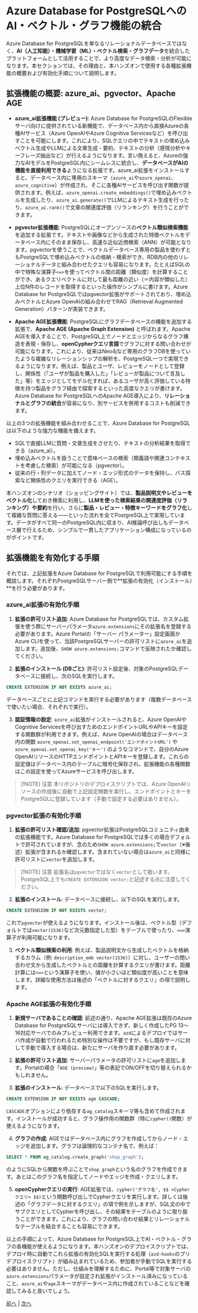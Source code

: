 # Azure Database for PostgreSQLへのAI・ベクトル・グラフ機能の統合

Azure Database for PostgreSQLを単なるリレーショナルデータベースではなく、**AI（人工知能）・機械学習（ML）・ベクトル検索・グラフデータ**を統合したプラットフォームとして活用することで、より高度なデータ検索・分析が可能になります。本セクションでは、その理由と、本ハンズオンで使用する各種拡張機能の概要および有効化手順について説明します。

## 拡張機能の概要: azure_ai、pgvector、Apache AGE

- **azure_ai拡張機能 (プレビュー)**: Azure Database for PostgreSQLのFlexibleサーバ向けに提供されている新機能で、データベース内から直接Azureの各種AIサービス（Azure OpenAIやAzure Cognitive Servicesなど）を呼び出すことを可能にします。これにより、SQLクエリの中でテキストの埋め込みベクトル生成やLLMによる文章生成・要約、テキストの分析（感情分析やキーフレーズ抽出など）が行えるようになります。言い換えると、Azureの強力なAIモデルをPostgreSQL内にシームレスに統合し、**データベースがAIの機能を直接利用できる**ようになる拡張です。azure_ai拡張をインストールすると、データベース内に専用のスキーマ（`azure_ai`や`azure_openai`、`azure_cognitive`）が作成され、そこに各種AIサービスを呼び出す関数が提供されます。例えば、`azure_openai.create_embeddings()`で埋め込みベクトルを生成したり、`azure_ai.generate()`でLLMによるテキスト生成を行ったり、`azure_ai.rank()`で文章の関連度評価（リランキング）を行うことができます。

- **pgvector拡張機能**: PostgreSQLにオープンソースの**ベクトル類似検索機能**を追加する拡張です。テキストや画像などから生成された特徴ベクトルをデータベース内にそのまま保存し、高速な近似近傍検索（ANN）が可能となります。pgvectorを使うことで、ベクトルデータベース専用の製品を使わずともPostgreSQLで埋め込みベクトルの格納・検索ができ、RDB内の他のリレーショナルデータと組み合わせたクエリも容易になります。たとえばSQLの中で特殊な演算子`<=>`を使ってベクトル間の距離（類似度）を計算することができ、あるクエリベクトルに対して最も距離の近い（＝内容が類似した）上位N件のレコードを取得するといった操作がシンプルに書けます。Azure Database for PostgreSQLではpgvector拡張がサポートされており、埋め込みベクトルとAzure OpenAIの組み合わせでRAG（Retrieval Augmented Generation）パターンが実装できます。

- **Apache AGE拡張機能**: PostgreSQLにグラフデータベースの機能を追加する拡張で、**Apache AGE (Apache Graph Extension)** と呼ばれます。Apache AGEを導入することで、PostgreSQL上でノードとエッジからなるグラフ構造を表現・保存し、**openCypherクエリ言語**でグラフに対する問い合わせが可能になります。これにより、従来はNeo4jなど専用のグラフDBを使っていたような複雑なリレーションシップの解析を、PostgreSQL一つで実現できるようになります。例えば、製品とユーザ、レビューをノードとして登録し、関係性（「ユーザが製品を購入した」「レビューが製品について言及した」等）をエッジとしてモデル化すれば、あるユーザが高く評価している特徴を持つ製品をグラフ経由で探索するといった高度なクエリが書けます。Azure Database for PostgreSQLへのApache AGE導入により、**リレーショナルとグラフの統合**が容易になり、別サービスを併用するコストも削減できます。

以上の3つの拡張機能を組み合わせることで、Azure Database for PostgreSQLは以下のような強力な機能を備えます。

- SQLで直接LLMに質問・文章生成をさせたり、テキストの分析結果を取得できる（azure_ai）。
- 埋め込みベクトルを扱うことで意味ベースの検索（類義語や関連コンテキストを考慮した検索）が可能になる（pgvector）。
- 従来の行・列データに加えてノード・エッジ形式のデータを保持し、パス探索など関係性のクエリを実行できる（AGE）。

本ハンズオンのシナリオ（ショッピングサイト）では、**製品説明文やレビューをベクトル化**しておき検索に利用し、**LLMを使った検索結果の関連度評価（リランキング）や要約**を行い、さらに**製品・レビュー・特徴キーワードをグラフ化**して複雑な質問に答える——といった流れを全てPostgreSQL上で実現しています。データがすべて同一のPostgreSQL内に収まり、AI推論呼び出しもデータベース層で行えるため、シンプルで一貫したアプリケーション構成になっているのがポイントです。

## 拡張機能を有効化する手順

それでは、上記拡張をAzure Database for PostgreSQLで利用可能にする手順を概説します。それぞれPostgreSQLサーバー側で**拡張の有効化（インストール）**を行う必要があります。

### azure_ai拡張の有効化手順

1. **拡張の許可リスト追加**: Azure Database for PostgreSQLでは、カスタム拡張を使う際にサーバーパラメータ`azure.extensions`にその拡張名を登録する必要があります。Azure Portalの「サーバー パラメーター」設定画面かAzure CLIを使って、当該PostgreSQLサーバーの許可リストに`azure_ai`を追加します。追加後、`SHOW azure.extensions;`コマンドで反映されたか確認してください。

2. **拡張のインストール (DBごと)**: 許可リスト設定後、対象のPostgreSQLデータベースに接続し、次のSQLを実行します。

```sql
CREATE EXTENSION IF NOT EXISTS azure_ai;
```

データベースごとに上記コマンドを実行する必要があります（複数データベースで使いたい場合、それぞれで実行）。

3. **認証情報の設定**: `azure_ai`拡張がインストールされると、Azure OpenAIやCognitive Servicesを呼び出すためのエンドポイントURLやAPIキーを設定する関数群が利用できます。例えば、Azure OpenAIの場合はデータベース内の関数 `azure_openai.set_openai_endpoint('エンドポイントURL')` や `azure_openai.set_openai_key('キー')` のようなコマンドで、自分のAzure OpenAIリソースのHTTPエンドポイントとAPIキーを登録します。これらの設定値はデータベース内のテーブルに暗号化保存され、拡張機能の各種関数はこの設定を使ってAzureサービスを呼び出します。

> [!NOTE] 注意
> 本リポジトリのデプロイスクリプトでは、Azure OpenAIリソースの作成後に自動で上記設定関数を実行し、エンドポイントとキーをPostgreSQLに登録しています（手動で設定する必要はありません）。

### pgvector拡張の有効化手順

1. **拡張の許可リスト確認/追加**: pgvector拡張はPostgreSQLコミュニティ由来の拡張機能です。Azure Database for PostgreSQLでは多くの場合デフォルトで許可されていますが、念のため`SHOW azure.extensions;`で`vector`（※後述）拡張が含まれるか確認します。含まれていない場合は`azure_ai`と同様に許可リストに`vector`を追加します。

> [!NOTE] 注意
> 拡張名は`pgvector`ではなく`vector`として扱います。PostgreSQL上でも`CREATE EXTENSION vector;`と記述する点に注意してください。

2. **拡張のインストール**: データベースに接続し、以下のSQLを実行します。

```sql
CREATE EXTENSION IF NOT EXISTS vector;
```

これで`pgvector`が使えるようになります。インストール後は、ベクトル型（デフォルトでは`vector(1536)`など次元数指定した型）をテーブルで使ったり、`<=>`演算子が利用可能になります。

3. **ベクトル類似検索の利用**: 例えば、製品説明文から生成したベクトルを格納するカラム（例: `description_emb vector(1536)`）に対し、ユーザーの問い合わせ文から生成したベクトルとの距離を計算するクエリが書けます。距離計算には`<=>`という演算子を使い、値が小さいほど類似度が高いことを意味します。詳細な使用方法は後述の「ベクトルに対するクエリ」の項で説明します。

### Apache AGE拡張の有効化手順

1. **新規サーバであることの確認**: 前述の通り、Apache AGE拡張は既存のAzure Database for PostgreSQLサーバには導入できず、新しく作成したPG 13〜16対応サーバでのみプレビュー利用できます。`azd`によるデプロイではサーバ作成が自動で行われるため特別な操作は不要ですが、もし既存サーバに対して手動で導入する場合は、新たにサーバを作り直す必要があります。

2. **拡張の許可リスト追加**: サーバーパラメータの許可リストに`age`を追加します。Portalの場合「`AGE (preview)`」等の表記でON/OFFを切り替えられるかもしれません。

3. **拡張のインストール**: データベースで以下のSQLを実行します。

```sql
CREATE EXTENSION IF NOT EXISTS age CASCADE;
```

`CASCADE`オプションにより依存する`ag_catalog`スキーマ等も含めて作成されます。インストールが成功すると、グラフ操作用の関数群（特に`cypher()`関数）が使えるようになります。

4. **グラフの作成**: AGEではデータベース内にグラフを作成してからノード・エッジを追加します。グラフは論理的なコンテナ名で、例えば：

```sql
SELECT * FROM ag_catalog.create_graph('shop_graph');
```

のようにSQLから関数を呼ぶことで`shop_graph`という名のグラフを作成できます。あとはこのグラフ名を指定してノードやエッジを作成・クエリします。

5. **openCypherクエリの実行**: AGE拡張では、`cypher('グラフ名', $$ <Cypherクエリ> $$)`という関数呼び出しでCypherクエリを実行します。詳しくは後述の「グラフデータに対するクエリ」の項で例を示しますが、SQL文の中でサブクエリとしてCypherを呼び出し、その結果をテーブルのように取り扱うことができます。これにより、グラフの問い合わせ結果とリレーショナルなテーブルを結合することも容易にできます。

以上の手順によって、Azure Database for PostgreSQL上でAI・ベクトル・グラフの各機能が使えるようになります。本ハンズオンのデプロイスクリプトでは、デプロイ時に自動でこれら拡張の有効化SQLを実行する処理（`azd-hooks`のプリデプロイスクリプト）が組み込まれているため、参加者が手動でSQLを実行する必要はありません。ただし、仕組みを理解するために、Portal等で対象サーバの`azure.extensions`パラメータが設定され拡張がインストール済みになっていること、`azure_ai`や`age`スキーマがデータベース内に作成されていることなどを確認してみると良いでしょう。

[前へ](01-Introduction.md) | [次へ](03-Repository.md)
